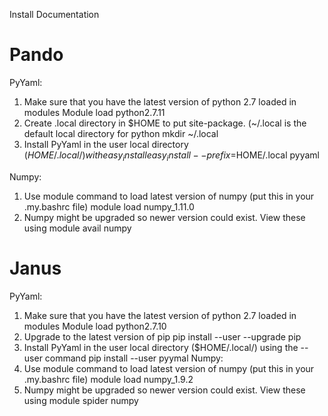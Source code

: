 Install Documentation

# Pando
PyYaml:
1. Make sure that you have the latest version of python 2.7 loaded in modules
    Module load python2.7.11
2. Create .local directory in $HOME to put site-package. (~/.local is the default local directory for python
    mkdir ~/.local
3. Install PyYaml in the user local directory ($HOME/.local/) with easy_install
    easy_install --prefix=$HOME/.local pyyaml

Numpy:
1. Use module command to load latest version of numpy (put this in your .my.bashrc file)
    module load numpy_1.11.0
2. Numpy might be upgraded so newer version could exist. View these using
    module avail numpy

# Janus
PyYaml:
1. Make sure that you have the latest version of python 2.7 loaded in modules
    Module load python2.7.10
2. Upgrade to the latest version of pip
    pip install --user --upgrade pip
3. Install PyYaml in the user local directory ($HOME/.local/) using the --user command 
    pip install --user pyymal
Numpy:
1. Use module command to load latest version of numpy (put this in your .my.bashrc file)
    module load numpy_1.9.2 
2. Numpy might be upgraded so newer version could exist. View these using
    module spider numpy
